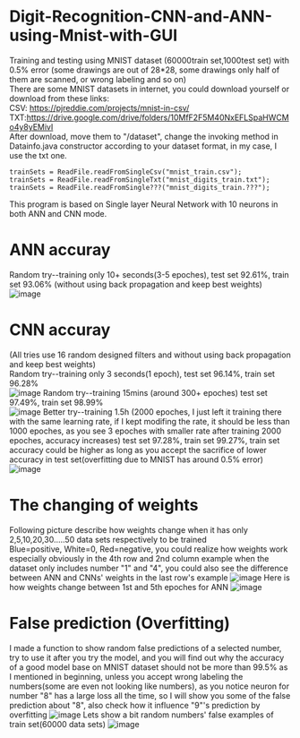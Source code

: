 # Digit-Recognition-CNN-and-ANN-using-Mnist-with-GUI
Training and testing using MNIST dataset (60000train set,1000test set) with 0.5% error (some drawings are out of 28*28, some drawings only half of them are scanned, or wrong labeling and so on)  
There are some MNIST datasets in internet, you could download yourself or download from these links:  
CSV: https://pjreddie.com/projects/mnist-in-csv/  
TXT:https://drive.google.com/drive/folders/10MfF2F5M40NxEFLSpaHWCMo4y8yEMivI  
After download, move them to "/dataset", change the invoking method in Datainfo.java constructor according to your dataset format, in my case, I use the txt one.
```
trainSets = ReadFile.readFromSingleCsv("mnist_train.csv");
trainSets = ReadFile.readFromSingleTxt("mnist_digits_train.txt");
trainSets = ReadFile.readFromSingle???("mnist_digits_train.???");
```
This program is based on Single layer Neural Network with 10 neurons in both ANN and CNN mode.
# ANN accuray
Random try--training only 10+ seconds(3-5 epoches), test set 92.61%, train set 93.06% (without using back propagation and keep best weights)
![image](https://raw.githubusercontent.com/timmmGZ/Digit-Recognition-CNN-and-ANN-using-Mnist-with-GUI/master/images/ANN3and5epochAccuracy.png)
# CNN accuray
(All tries use 16 random designed filters and without using back propagation and keep best weights)  
Random try--training only 3 seconds(1 epoch), test set 96.14%, train set 96.28%    
![image](https://raw.githubusercontent.com/timmmGZ/Digit-Recognition-CNN-and-ANN-using-Mnist-with-GUI/master/images/CNN1epochAccuracy.png)
Random try--training 15mins (around 300+ epoches) test set 97.49%, train set 98.99%     
![image](https://github.com/timmmGZ/Digit-Recognition-CNN-and-ANN-using-Mnist-with-GUI/blob/master/images/CNN98%2599%25.png)
Better try--training 1.5h (2000 epoches, I just left it training there with the same learning rate, if I kept modifing the rate, it should be less than 1000 epoches, as you see 3 epoches with smaller rate after training 2000 epoches, accuracy increases) test set 97.28%, train set 99.27%, train set accuracy could be higher as long as you accept the sacrifice of lower accuracy in test set(overfitting due to MNIST has around 0.5% error)
![image](https://raw.githubusercontent.com/timmmGZ/Digit-Recognition-CNN-and-ANN-using-Mnist-with-GUI/master/images/overfit.png)
# The changing of weights 
Following picture describe how weights change when it has only 2,5,10,20,30.....50 data sets respectively to be trained  
Blue=positive, White=0, Red=negative, you could realize how weights work especially obviously in the 4th row and 2nd column example when the dataset only includes number "1" and "4", you could also see the difference between ANN and CNNs' weights in the last row's example 
![image](https://raw.githubusercontent.com/timmmGZ/Digit-Recognition-CNN-and-ANN-using-Mnist-with-GUI/master/images/LessThan50DatasetsWeightsChanges.png)
Here is how weights change between 1st and 5th epoches for ANN
![image](https://raw.githubusercontent.com/timmmGZ/Digit-Recognition-CNN-and-ANN-using-Mnist-with-GUI/master/images/LR0.05Epoch1and5Difference.png)
# False prediction (Overfitting)
I made a function to show random false predictions of a selected number, try to use it after you try the model, and you will find out why the accuracy of a good model base on MNIST dataset should not be more than 99.5% as I mentioned in beginning, unless you accept wrong labeling the numbers(some are even not looking like numbers),
as you notice neuron for number "8" has a large loss all the time, so I will show you some of the false prediction about "8", also check how it influence "9"'s prediction by overfitting
![image](https://raw.githubusercontent.com/timmmGZ/Digit-Recognition-CNN-and-ANN-using-Mnist-with-GUI/master/images/false8.png)
Lets show a bit random numbers' false examples of train set(60000 data sets)
![image](https://raw.githubusercontent.com/timmmGZ/Digit-Recognition-CNN-and-ANN-using-Mnist-with-GUI/master/images/randomFalse.png)
